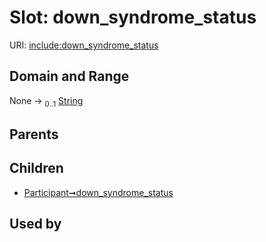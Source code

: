 
# Slot: down_syndrome_status




URI: [include:down_syndrome_status](https://w3id.org/include/down_syndrome_status)


## Domain and Range

None &#8594;  <sub>0..1</sub> [String](types/String.md)

## Parents


## Children

 *  [Participant➞down_syndrome_status](Participant_down_syndrome_status.md)

## Used by

